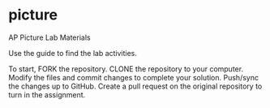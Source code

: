 picture
=======

AP Picture Lab Materials

Use the guide to find the lab activities. 

To start, FORK the repository.
CLONE the repository to your computer.
Modify the files and commit changes to complete your solution.
Push/sync the changes up to GitHub.
Create a pull request on the original repository to turn in the assignment.
